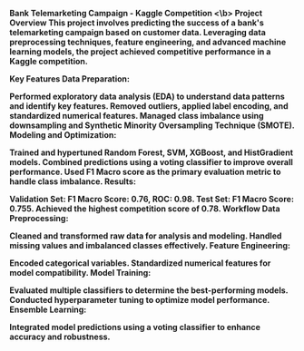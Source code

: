  <b>Bank Telemarketing Campaign - Kaggle Competition <\b>
Project Overview
This project involves predicting the success of a bank's telemarketing campaign based on customer data. Leveraging data preprocessing techniques, feature engineering, and advanced machine learning models, the project achieved competitive performance in a Kaggle competition.

Key Features
Data Preparation:

Performed exploratory data analysis (EDA) to understand data patterns and identify key features.
Removed outliers, applied label encoding, and standardized numerical features.
Managed class imbalance using downsampling and Synthetic Minority Oversampling Technique (SMOTE).
Modeling and Optimization:

Trained and hypertuned Random Forest, SVM, XGBoost, and HistGradient models.
Combined predictions using a voting classifier to improve overall performance.
Used F1 Macro score as the primary evaluation metric to handle class imbalance.
Results:

Validation Set: F1 Macro Score: 0.76, ROC: 0.98.
Test Set: F1 Macro Score: 0.755.
Achieved the highest competition score of 0.78.
Workflow
Data Preprocessing:

Cleaned and transformed raw data for analysis and modeling.
Handled missing values and imbalanced classes effectively.
Feature Engineering:

Encoded categorical variables.
Standardized numerical features for model compatibility.
Model Training:

Evaluated multiple classifiers to determine the best-performing models.
Conducted hyperparameter tuning to optimize model performance.
Ensemble Learning:

Integrated model predictions using a voting classifier to enhance accuracy and robustness.
